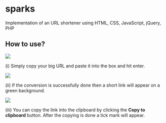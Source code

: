 # sparks
Implementation of an URL shortener using HTML, CSS, JavaScript, jQuery, PHP
<h2>How to use?</h2>
<img src="http://i.imgur.com/CFprnB0.png">
<p>(i) Simply copy your big URL and paste it into the box and hit enter.</p>
<img src="http://i.imgur.com/ZDkfiuW.png">
<p>(ii) If the conversion is successfully done then a short link will appear on a green background.</p>
<img src="http://i.imgur.com/E1Zrabc.png">
<p>(iii) You can copy the link into the clipboard by clicking the <b>Copy to clipboard</b> button. After the copying is done a tick mark will appear.</p>
